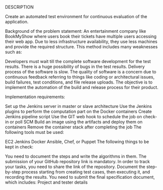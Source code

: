 DESCRIPTION

Create an automated test environment for continuous evaluation of the application.

Background of the problem statement:
An entertainment company like BookMyShow where users book their tickets have multiple users accessing their web app. Due to less infrastructure availability, they use less machines and provide the required structure. This method includes many weaknesses such as:

Developers must wait till the complete software development for the test results.
There is a huge possibility of bugs in the test results.
Delivery process of the software is slow.
The quality of software is a concern due to continuous feedback referring to things like coding or architectural issues, build failures, test conditions, and file release uploads.
The objective is to implement the automation of the build and release process for
their product.

Implementation requirements:

Set up the Jenkins server in master or slave architecture
Use the Jenkins plugins to perform the computation part on the Docker containers
Create Jenkins pipeline script
Use the GIT web hook to schedule the job on check-in or poll SCM
Build an image using the artifacts and deploy them on containers
Remove the container stack after completing the job
The following tools must be used:

EC2
Jenkins
Docker
Ansible, Chef, or Puppet
The following things to be kept in check:

You need to document the steps and write the algorithms in them.
The submission of your GitHub repository link is mandatory. In order to track your tasks, you need to share the link of the repository.
Document the step-by-step process starting from creating test cases, then executing it, and recording the results.
You need to submit the final specification document, which includes:
Project and tester details
